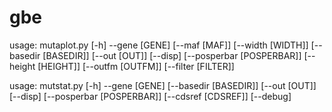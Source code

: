 # gbe

usage: mutaplot.py [-h] --gene [GENE] [--maf [MAF]] [--width [WIDTH]]
                   [--basedir [BASEDIR]] [--out [OUT]] [--disp]
                   [--posperbar [POSPERBAR]] [--height [HEIGHT]]
                   [--outfm [OUTFM]] [--filter [FILTER]]


usage: mutstat.py [-h] --gene [GENE] [--basedir [BASEDIR]] [--out [OUT]]
                  [--disp] [--posperbar [POSPERBAR]] [--cdsref [CDSREF]]
                  [--debug]
